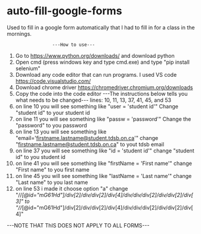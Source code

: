 # auto-fill-google-forms
Used to fill in a google form automatically  that I had to fill in for a class in the mornings.


                     ---How to use---
1.  Go to https://www.python.org/downloads/ and download python
2.  Open cmd (press windows key and type cmd.exe) and type "pip install selenium"
3.  Download any code editor that can run programs. I used VS code https://code.visualstudio.com/
4.  Download chrome driver https://chromedriver.chromium.org/downloads
5.  Copy the code into the code editor
      ---The instructions below tells you what needs to be changed---
      lines: 10, 11, 13, 37, 41, 45, and 53
6.  on line 10 you will see something like "user = 'student id'" Change "student id" to your student id 
7.  on line 11 you will see something like "passw = 'password'" Change the "password" to you password
8.  on line 13 you will see something like "email='firstname.lastname@student.tdsb.on.ca'" change "firstname.lastname@student.tdsb.on.ca" to yout tdsb email
9.  on line 37 you will see something like "id = 'student id'" change "student id" to you student id
10. on line 41 you will see something like "firstName = 'First name'" change "First name" to you first name
11. on line 45 you will see something like "lastName = 'Last name'" change "Last name" to you last name
12. on line 53 i made it choose option "a" change "//*[@id="mG61Hd"]/div[2]/div/div[2]/div[4]/div/div/div[2]/div/div[2]/div[3]" to 
   "//*[@id="mG61Hd"]/div[2]/div/div[2]/div[4]/div/div/div[2]/div/div[2]/div[4]"
   
   ---NOTE THAT ThIS DOES NOT APPLY TO ALL FORMS---
